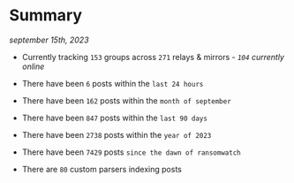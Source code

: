 
# Summary
_september 15th, 2023_

- Currently tracking `153` groups across `271` relays & mirrors - _`104` currently online_

- There have been `6` posts within the `last 24 hours`

- There have been `162` posts within the `month of september`

- There have been `847` posts within the `last 90 days`

- There have been `2738` posts within the `year of 2023`

- There have been `7429` posts `since the dawn of ransomwatch`

- There are `80` custom parsers indexing posts
